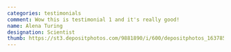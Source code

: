 ```yaml
---
categories: testimonials
comment: Wow this is testimonial 1 and it's really good!
name: Alena Turing
designation: Scientist
thumb: https://st3.depositphotos.com/9881890/i/600/depositphotos_163785870-stock-photo-blonde-smiling-businesswoman.jpg
---
```

